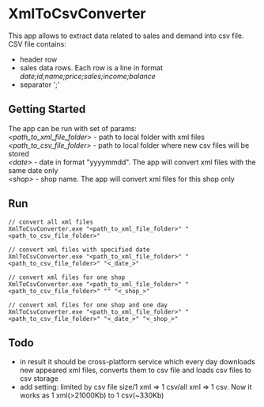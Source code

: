 # XmlToCsvConverter
This app allows to extract data related to sales and demand into csv file.
CSV file contains:
- header row
- sales data rows. Each row is a line in format *date;id;name;price;sales;income;balance*
- separator ';'
## Getting Started
The app can be run with set of params:  
*<path_to_xml_file_folder>* - path to local folder with xml files  
*<path_to_csv_file_folder>* - path to local folder where new csv files will be stored  
*<_date_>* - date in format "yyyymmdd". The app will convert xml files with the same date only  
*<_shop_>* - shop name. The app will convert xml files for this shop only  
## Run 
```
// convert all xml files
XmlToCsvConverter.exe "<path_to_xml_file_folder>" "<path_to_csv_file_folder>"

// convert xml files with specified date
XmlToCsvConverter.exe "<path_to_xml_file_folder>" "<path_to_csv_file_folder>" "<_date_>"

// convert xml files for one shop
XmlToCsvConverter.exe "<path_to_xml_file_folder>" "<path_to_csv_file_folder>" "" "<_shop_>"

// convert xml files for one shop and one day
XmlToCsvConverter.exe "<path_to_xml_file_folder>" "<path_to_csv_file_folder>" "<_date_>" "<_shop_>"
```
## Todo
- in result it should be cross-platform service which every day downloads new appeared xml files, converts them to csv file and loads csv files to csv storage
- add setting: limited by csv file size/1 xml => 1 csv/all xml => 1 csv. Now it works as 1 xml(>21000Kb) to 1 csv(~330Kb)

